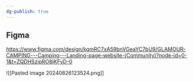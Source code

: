 ```yaml
---
dg-publish: true
---
```


## Figma

https://www.figma.com/design/kgmRC7xA59bnVGeaYC7bU9/GLAMOUR-CAMPING---Camping---Landing-page-website-(Community)?node-id=0-1&t=ZQDHSzipRO8iKFyD-0

![[Pasted image 20240826123524.png]]